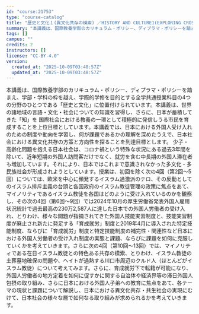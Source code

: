 ```yaml
---
id: "course:21753"
type: "course-catalog"
title: "歴史と文化１(異文化共存の模索) ／HISTORY AND CULTURE1(EXPLORING CROSS-CULTURAL COEXISTENCE)"
summary: "本講義は、国際教養学部のカリキュラム・ポリシー、ディプラマ・ポリシーを踏まえ、学部・学科の枠を越え、学際的学修を目的とする全学共通授業科目の4つの分野のひとつである「歴史と文化」に位置付けられています。本講義は、世界の諸地域の言語・文化・社…"
tags: []
campus: ""
credits: 2
instructors: []
license: "CC-BY-4.0"
version:
  created_at: "2025-10-09T03:48:57Z"
  updated_at: "2025-10-09T03:48:57Z"
---
```

本講義は、国際教養学部のカリキュラム・ポリシー、ディプラマ・ポリシーを踏まえ、学部・学科の枠を越え、学際的学修を目的とする全学共通授業科目の4つの分野のひとつである「歴史と文化」に位置付けられています。本講義は、世界の諸地域の言語・文化・社会についての知識を習得し、さらに、日本が蓄積してきた「知」を 国際社会における教養の一環として積極的に発信しうる市民を育成することを上位目標としています。本講義では、日本における外国人受け入れのための制度や動向を学習し、何が課題であるかの理解を深めたうえで、日本社会における異文化共存の方策と方向性を探ることを到達目標とします。 少子・高齢化問題を抱える日本社会は、コロナ禍という特殊な状況にある過去3年間を除いて、近年短期の外国人訪問客だけでなく、就労を含む中長期の外国人滞在者も増加しています。それにより、日本ではこれまで意識されなかった多文化・多民族社会が形成されようとしています。授業は、初回を除く次の4回（第2回～5回）については、欧米を中心に頻発するイスラム過激派のテロ、その反動としてのイスラム排斥主義の台頭と各国政府のイスラム教徒管理の政策に焦点をあて、マイノリティであるイスラム教徒を各国はどのように受け入れているのかを観察し、その次の4回（第6回～9回）では2024年10月の厚生労働省発表外国人雇用状況統計で過去最高の230万2,587人に達した日本での外国人労働者の受け入れ、とりわけ、様々な問題が指摘されてきた外国人技能実習制度と、技能実習制度が廃止され新たに発足する「育成就労」制度と2019年4月に導入された特定技能制度、ならびに「育成就労」制度と特定技能制度の補完性・関連性など日本における外国人労働者の受け入れ制度の実態と課題、ならびに課題を如何に克服していくかを考えていきます。さらに次の4回（第10回～13回）では、マイノリティである在日イスラム教徒との特色ある共存の模索、とりわけ、イスラム教徒の土葬墓地確保の問題や、ヘイトが過熱する川口市周辺のクルド人（ほとんどがイスラム教徒）について考えてみます。さらに、育成就労下で転籍が可能になり、外国人労働者の地方定着を如何に促すかに関する自治体や経済界等の滞日外国人包摂の取り組み、さらに日本における外国人子弟への教育に焦点をあて、各テーマの現状と課題について解説し、日本における異文化共存・共生社会の実現にむけて、日本社会の様々な層で如何なる取り組みが求められるかを考えていきます。
